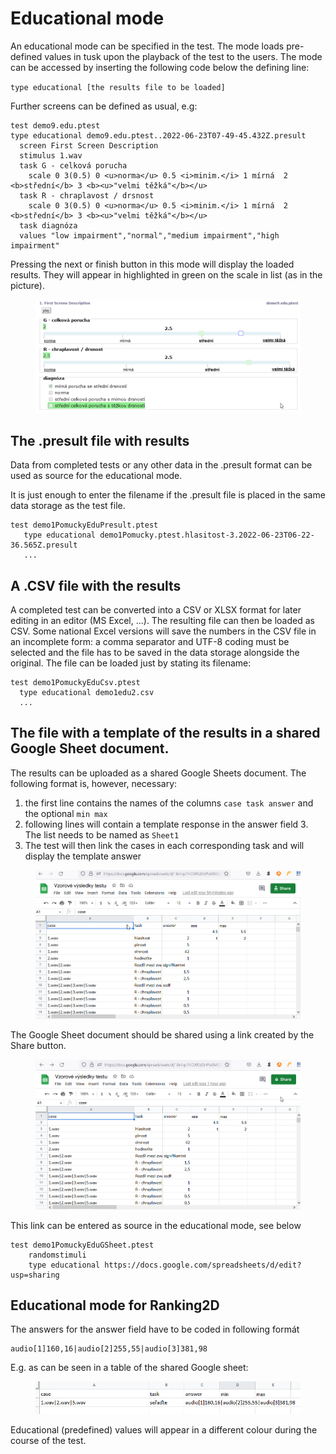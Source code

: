 # Educational mode

An educational mode can be specified in the test. The mode loads pre-defined values in tusk upon the playback of the test to the users. The mode can be accessed by inserting the following code below the defining line:

`type educational [the results file to be loaded]`

Further screens can be defined as usual, e.g:

```
test demo9.edu.ptest
type educational demo9.edu.ptest..2022-06-23T07-49-45.432Z.presult
  screen First Screen Description
  stimulus 1.wav
  task G - celková porucha
	scale 0 3(0.5) 0 <u>norma</u> 0.5 <i>minim.</i> 1 mírná  2 <b>střední</b> 3 <b><u>"velmi těžká"</b></u>
  task R - chraplavost / drsnost    
 	scale 0 3(0.5) 0 <u>norma</u> 0.5 <i>minim.</i> 1 mírná  2 <b>střední</b> 3 <b><u>"velmi těžká"</b></u>
  task diagnóza
  values "low impairment","normal","medium impairment","high impairment"
```

Pressing the next or finish button in this mode will display the loaded results. They will appear in highlighted in green on the scale in list (as in the picture).

<figure><img src="../.gitbook/assets/firefox_yMll0glZSf.png" alt=""><figcaption><p> </p></figcaption></figure>

## The .presult file with results

Data from completed tests or any other data in the .presult format can be used as source for the educational mode.

It is just enough to enter the filename if the .presult file is placed in the same data storage as the test file.

```
test demo1PomuckyEduPresult.ptest
   type educational demo1Pomucky.ptest.hlasitost-3.2022-06-23T06-22-36.565Z.presult
   ...
```

## A .CSV file with the results

A completed test can be converted into a CSV or XLSX format for later editing in an editor (MS Excel, ...). The resulting file can then be loaded as CSV. Some national Excel versions will save the numbers in the CSV file in an incomplete form: a comma separator and UTF-8 coding must be selected and the file has to be saved in the data storage alongside the original. The file can be loaded just by stating its filename:

```
test demo1PomuckyEduCsv.ptest
  type educational demo1edu2.csv
  ...
```

## The file with a template of the results in a shared Google Sheet document.

The results can be uploaded as a shared Google Sheets document. The following format is, however, necessary:

1. the first line contains the names of the columns `case task answer` and the optional `min max`
2. following lines will contain a template response in the answer field 3. The list needs to be named as `Sheet1`
3. The test will then link the cases in each corresponding task and will display the template answer

<figure><img src="../.gitbook/assets/image (1).png" alt=""><figcaption><p> </p></figcaption></figure>

The Google Sheet document should be shared using a link created by the Share button.

<figure><img src="../.gitbook/assets/firefox_93FgeZjTYF.gif" alt=""><figcaption><p> </p></figcaption></figure>

This link can be entered as source in the educational mode, see below

```
test demo1PomuckyEduGSheet.ptest
    randomstimuli 
    type educational https://docs.google.com/spreadsheets/d/edit?usp=sharing
```

## Educational mode for Ranking2D

The answers for the answer field have to be coded in following formát

```
audio[1]160,16|audio[2]255,55|audio[3]381,98
```

E.g. as can be seen in a table of the shared Google sheet:

<figure><img src="../.gitbook/assets/image.png" alt=""><figcaption></figcaption></figure>

Educational (predefined) values will appear in a different colour during the course of the test.

